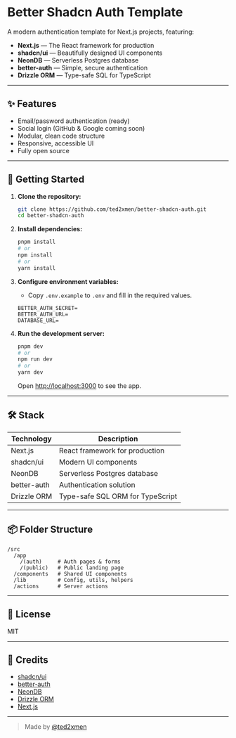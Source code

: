 # Better Shadcn Auth Template

A modern authentication template for Next.js projects, featuring:

- **Next.js** — The React framework for production
- **shadcn/ui** — Beautifully designed UI components
- **NeonDB** — Serverless Postgres database
- **better-auth** — Simple, secure authentication
- **Drizzle ORM** — Type-safe SQL for TypeScript

---

## ✨ Features

- Email/password authentication (ready)
- Social login (GitHub & Google coming soon)
- Modular, clean code structure
- Responsive, accessible UI
- Fully open source

---

## 🚀 Getting Started

1. **Clone the repository:**
   ```bash
   git clone https://github.com/ted2xmen/better-shadcn-auth.git
   cd better-shadcn-auth
   ```
2. **Install dependencies:**
   ```bash
   pnpm install
   # or
   npm install
   # or
   yarn install
   ```
3. **Configure environment variables:**
   - Copy `.env.example` to `.env` and fill in the required values.

   ```
   BETTER_AUTH_SECRET=
   BETTER_AUTH_URL=
   DATABASE_URL=
   ```

4. **Run the development server:**
   ```bash
   pnpm dev
   # or
   npm run dev
   # or
   yarn dev
   ```
   Open [http://localhost:3000](http://localhost:3000) to see the app.

---

## 🛠️ Stack

| Technology    | Description                           |
|--------------|---------------------------------------|
| Next.js      | React framework for production         |
| shadcn/ui    | Modern UI components                  |
| NeonDB       | Serverless Postgres database           |
| better-auth  | Authentication solution                |
| Drizzle ORM  | Type-safe SQL ORM for TypeScript       |

---

## 📦 Folder Structure

```
/src
  /app
    /(auth)     # Auth pages & forms
    /(public)   # Public landing page
  /components   # Shared UI components
  /lib          # Config, utils, helpers
  /actions      # Server actions
```

---

## 📄 License

MIT

---

## 🙏 Credits
- [shadcn/ui](https://ui.shadcn.com/)
- [better-auth](https://www.better-auth.com)
- [NeonDB](https://neon.tech/)
- [Drizzle ORM](https://orm.drizzle.team/)
- [Next.js](https://nextjs.org/)

---

> Made by [@ted2xmen](https://github.com/ted2xmen)
